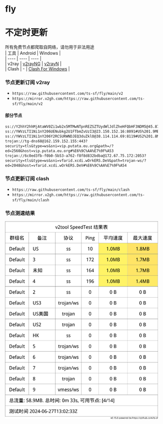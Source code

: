 # fly
# 不定时更新
所有免费节点都爬取自网络，请勿用于非法用途  
|  工具  | Android  | Windows  |  
|  ----  | ----   | ----  |  
| v2ray  | [v2rayNG](https://github.com/2dust/v2rayNG/releases) | [v2rayN](https://github.com/2dust/v2rayN/releases) |  
| Clash  | - | [Clash For Windows](https://github.com/2dust/clashN/releases) | 
  
### 节点更新订阅  v2ray
- `https://raw.githubusercontent.com/ts-sf/fly/main/v2`  
- `https://mirror.v2gh.com/https://raw.githubusercontent.com/ts-sf/fly/main/v2`  

#### 部分节点  
``` 
ss://Y2hhY2hhMjAtaWV0Zi1wb2x5MTMwNTpnREZSZTUydWlJdlZheHFQbHF3NDM5@45.87.175.171:8080#%E6%9C%AA%E7%9F%A52%2014.0MB%2Fs
ss://YWVzLTI1Ni1nY206UENubkg2U1FTbmZvUzI3@23.150.152.16:8091#US%201.9MB%2Fs
ss://YWVzLTI1Ni1nY206Y2RCSURWNDJEQ3duZklO@38.114.114.69:8119#US2%201.8MB%2Fs
trojan://tg-dns68@162.159.152.155:443?security=tls&type=ws&sni=vip.putata.eu.org&path=/?ed=2560&host=vip.putata.eu.org#%E6%9C%AA%E7%9F%A53
trojan://6c0ed3fb-f0b0-5b53-a762-f8f8d832bdba@172.67.75.172:2053?security=tls&type=ws&sni=vfarid.xcdi.wOrkERS.DeV&path=trojan-ws/?ed=2048&host=vfarid.xcdi.wOrkERS.DeV#%E6%9C%AA%E7%9F%A54
```
### 节点更新订阅  clash
- `https://raw.githubusercontent.com/ts-sf/fly/main/clash`  
- `https://mirror.v2gh.com/https://raw.githubusercontent.com/ts-sf/fly/main/clash`  

### 节点测速结果
![image](traffic.png)
